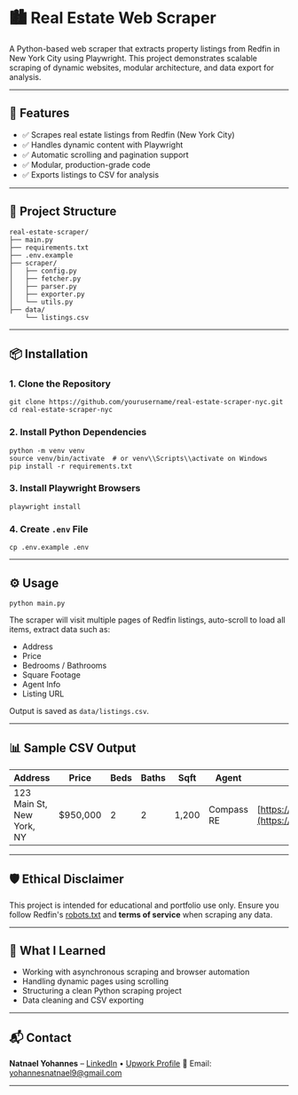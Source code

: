# 🏙️ Real Estate Web Scraper

A Python-based web scraper that extracts property listings from Redfin in New York City using Playwright. This project demonstrates scalable scraping of dynamic websites, modular architecture, and data export for analysis.

---

## 🚀 Features

- ✅ Scrapes real estate listings from Redfin (New York City)
- ✅ Handles dynamic content with Playwright
- ✅ Automatic scrolling and pagination support
- ✅ Modular, production-grade code
- ✅ Exports listings to CSV for analysis

---

## 📁 Project Structure


```
real-estate-scraper/
├── main.py                  
├── requirements.txt        
├── .env.example              
├── scraper/                 
│   ├── config.py
│   ├── fetcher.py
│   ├── parser.py
│   ├── exporter.py
│   └── utils.py
├── data/
    └── listings.csv            

```
---

## 📦 Installation

### 1. Clone the Repository
```
git clone https://github.com/yourusername/real-estate-scraper-nyc.git
cd real-estate-scraper-nyc
```

### 2. Install Python Dependencies

```
python -m venv venv
source venv/bin/activate  # or venv\\Scripts\\activate on Windows
pip install -r requirements.txt
```

### 3. Install Playwright Browsers

```
playwright install
```

### 4. Create `.env` File

```
cp .env.example .env
```

---

## ⚙️ Usage

```
python main.py
```

The scraper will visit multiple pages of Redfin listings, auto-scroll to load all items, extract data such as:

* Address
* Price
* Bedrooms / Bathrooms
* Square Footage
* Agent Info
* Listing URL

Output is saved as `data/listings.csv`.

---

## 📊 Sample CSV Output

| Address                   | Price     | Beds | Baths | Sqft  | Agent      | URL                                           |
| ------------------------- | --------- | ---- | ----- | ----- | ---------- | --------------------------------------------- |
| 123 Main St, New York, NY | \$950,000 | 2    | 2     | 1,200 | Compass RE | [https://redfin.com/](https://redfin.com/)... |

---

## 🛡️ Ethical Disclaimer

This project is intended for educational and portfolio use only. Ensure you follow Redfin's [robots.txt](https://www.redfin.com/robots.txt) and **terms of service** when scraping any data.

---

## 🧠 What I Learned

* Working with asynchronous scraping and browser automation
* Handling dynamic pages using scrolling
* Structuring a clean Python scraping project
* Data cleaning and CSV exporting

---

## 📬 Contact

**Natnael Yohannes** – [LinkedIn](https://www.linkedin.com/in/natnael-yohannes-gesiab/) • [Upwork Profile](https://www.upwork.com/freelancers/~01cfd1e9bf46f6a96c)
📧 Email: [yohannesnatnael9@gmail.com](mailto:yohannesnatnael9@gmail.com)

---